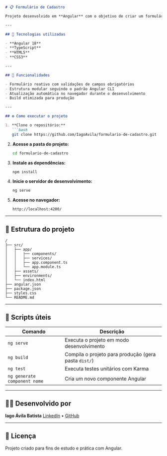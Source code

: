 ````markdown
# 📋 Formulário de Cadastro

Projeto desenvolvido em **Angular** com o objetivo de criar um formulário de cadastro moderno, organizado e validado, aplicando boas práticas de estrutura e responsividade.

---

## 🚀 Tecnologias utilizadas

- **Angular 18**
- **TypeScript**
- **HTML5**
- **CSS3**

---

## 🎯 Funcionalidades

- Formulário reativo com validações de campos obrigatórios  
- Estrutura modular seguindo o padrão Angular CLI  
- Atualização automática no navegador durante o desenvolvimento  
- Build otimizada para produção  

---

## ⚙️ Como executar o projeto

1. **Clone o repositório:**
   ```bash
   git clone https://github.com/IagoAvila/formulario-de-cadastro.git
````

2. **Acesse a pasta do projeto:**

   ```bash
   cd formulario-de-cadastro
   ```

3. **Instale as dependências:**

   ```bash
   npm install
   ```

4. **Inicie o servidor de desenvolvimento:**

   ```bash
   ng serve
   ```

5. **Acesse no navegador:**

   ```
   http://localhost:4200/
   ```

---

## 🧱 Estrutura do projeto

```
/
├── src/
│   ├── app/
│   │   ├── components/
│   │   ├── services/
│   │   ├── app.component.ts
│   │   └── app.module.ts
│   ├── assets/
│   ├── environments/
│   └── index.html
├── angular.json
├── package.json
├── styles.css
└── README.md
```

---

## 🧪 Scripts úteis

| Comando                      | Descrição                                            |
| ---------------------------- | ---------------------------------------------------- |
| `ng serve`                   | Executa o projeto em modo desenvolvimento            |
| `ng build`                   | Compila o projeto para produção (gera pasta `dist/`) |
| `ng test`                    | Executa testes unitários com Karma                   |
| `ng generate component nome` | Cria um novo componente Angular                      |

---

## 👨‍💻 Desenvolvido por

**Iago Ávila Batista**
[LinkedIn](https://linkedin.com/in/iago-ávila-batista) • [GitHub](https://github.com/IagoAvila)

---

## 🪪 Licença

Projeto criado para fins de estudo e prática com Angular.
